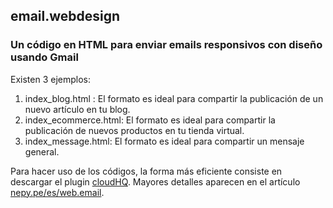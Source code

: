 ## email.webdesign
### Un código en HTML para enviar emails responsivos con diseño usando Gmail

Existen 3 ejemplos: 

1. index_blog.html : El formato es ideal para compartir la publicación de un nuevo artículo en tu blog.
2. index_ecommerce.html: El formato es ideal para compartir la publicación de nuevos productos en tu tienda virtual.
3. index_message.html: El formato es ideal para compartir un mensaje general.

Para hacer uso de los códigos, la forma más eficiente consiste en descargar el plugin [cloudHQ](https://www.html-editor-for-gmail.com/).
Mayores detalles aparecen en el artículo [nepy.pe/es/web.email](http://www.nepy.pe/es/programacion/web/enviar-emails-usando-html-css-programacion-web-para-principiantes/). 
